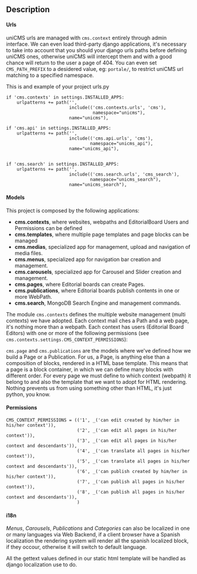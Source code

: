 Description
-----------

#### Urls

uniCMS urls are managed with `cms.context` entirely through admin interface. 
We can even load third-party django applications, it's necessary to take into account that you should your django urls
paths before defining uniCMS ones, otherwise uniCMS will intercept them and with a good chance will 
return to the user a page of 404. You can even set `CMS_PATH_PREFIX` to a desidered value, eg: `portale/`, to 
restrict uniCMS url matching to a specified namespace.

This is and example of your project urls.py 
````
if 'cms.contexts' in settings.INSTALLED_APPS:
    urlpatterns += path('', 
                        include(('cms.contexts.urls', 'cms'), 
                                 namespace="unicms"), 
                        name="unicms"),

if 'cms.api' in settings.INSTALLED_APPS:
    urlpatterns += path('', 
                        include(('cms.api.urls', 'cms'), 
                                namespace="unicms_api"), 
                        name="unicms_api"),


if 'cms.search' in settings.INSTALLED_APPS:
    urlpatterns += path('', 
                        include(('cms.search.urls', 'cms_search'), 
                                namespace="unicms_search"), 
                        name="unicms_search"),
````


#### Models

This project is composed by the following applications:
- **cms.contexts**, where websites, webpaths and EditorialBoard Users and Permissions can be defined
- **cms.templates**, where multiple page templates and page blocks can be managed
- **cms.medias**, specialized app for management, upload and navigation of media files.
- **cms.menus**, specialized app for navigation bar creation and management.
- **cms.carousels**, specialized app for Carousel and Slider creation and management.
- **cms.pages**, where Editorial boards can create Pages.
- **cms.publications**, where Editorial boards publish contents in one or more WebPath.
- **cms.search**, MongoDB Search Engine and management commands.

The module `cms.contexts` defines the multiple website management (multi contexts) we have adopted.
Each context mail ches a Path and a web page, it's nothing more than a
webpath. Each context has users (Editorial Board Editors) with one or more
of the following permissions (see `cms.contexts.settings.CMS_CONTEXT_PERMISSIONS`):

`cms.page` and `cms.publications` are the models where we've defined how we build a Page or a Publication.
For us, a Page, is anything else than a composition of blocks, rendered in a
HTML base template. This means that a page is a block container, in which we can
define many blocks with different order. For every page we must define
to which context (webpath) it belong to and also the template that we want to adopt for HTML rendering.
Nothing prevents us from using something other than HTML, it's just python, you know.

#### Permissions

````
CMS_CONTEXT_PERMISSIONS = (('1', _('can edit created by him/her in his/her context')),
                           ('2', _('can edit all pages in his/her context')),
                           ('3', _('can edit all pages in his/her context and descendants')),
                           ('4', _('can translate all pages in his/her context')),
                           ('5', _('can translate all pages in his/her context and descendants')),
                           ('6', _('can publish created by him/her in his/her context')),
                           ('7', _('can publish all pages in his/her context')),
                           ('8', _('can publish all pages in his/her context and descendants')),
                           )
````

#### i18n

*Menus*, *Carousels*, *Publications* and *Categories* can also be localized in one or many languages via Web 
Backend, if a client browser have a Spanish localization the rendering system will render all the spanish
localized block, if they occour, otherwise it will switch to default
language.

All the gettext values defined in our static html template will be handled as django localization use to do.
